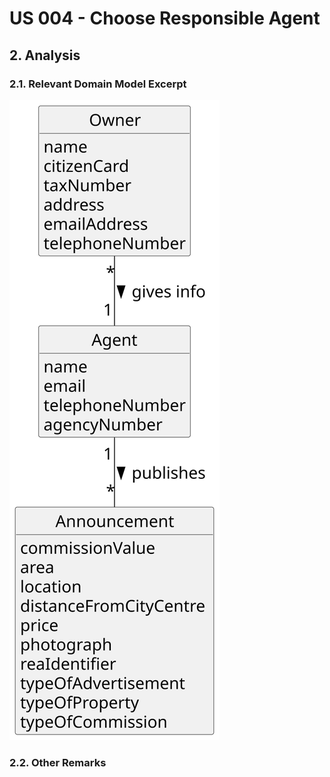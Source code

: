 # US 004 - Choose Responsible Agent

## 2. Analysis

### 2.1. Relevant Domain Model Excerpt 

![Domain Model](svg/us004-domain-model.svg)

### 2.2. Other Remarks